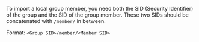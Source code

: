 To import a local group member, you need both the SID (Security Identifier) of the group and the SID of the group member.
These two SIDs should be concatenated with `/member/` in between.

Format:
`<Group SID>/member/<Member SID>`
